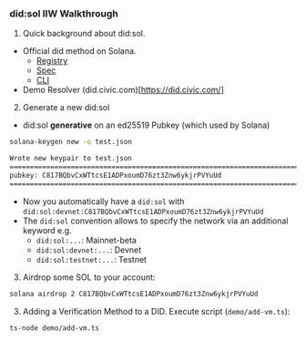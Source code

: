 ### did:sol IIW Walkthrough

1. Quick background about did:sol.
- Official did method on Solana. 
  - [Registry](https://w3c.github.io/did-spec-registries/#did-methods)
  - [Spec](https://g.identity.com/sol-did/)
  - [CLI](https://www.npmjs.com/package/@identity.com/sol-did-cli)
- Demo Resolver (did.civic.com)[https://did.civic.com/]

2. Generate a new did:sol
- did:sol **generative** on an ed25519 Pubkey (which used by Solana)
```bash
solana-keygen new -o test.json

Wrote new keypair to test.json
===========================================================================
pubkey: C817BQbvCxWTtcsE1ADPxoumD76zt3Znw6ykjrPVYuUd
===========================================================================
```
- Now you automatically have a `did:sol` with `did:sol:devnet:C817BQbvCxWTtcsE1ADPxoumD76zt3Znw6ykjrPVYuUd`
- The `did:sol` convention allows to specify the network via an additional keyword e.g.
  - `did:sol:...`: Mainnet-beta
  - `did:sol:devnet:...`: Devnet
  - `did:sol:testnet:...`: Testnet
3. Airdrop some SOL to your account:

```bash
solana airdrop 2 C817BQbvCxWTtcsE1ADPxoumD76zt3Znw6ykjrPVYuUd
```

3. Adding a Verification Method to a DID.
Execute script (`demo/add-vm.ts`):
```bash
ts-node demo/add-vm.ts
```

